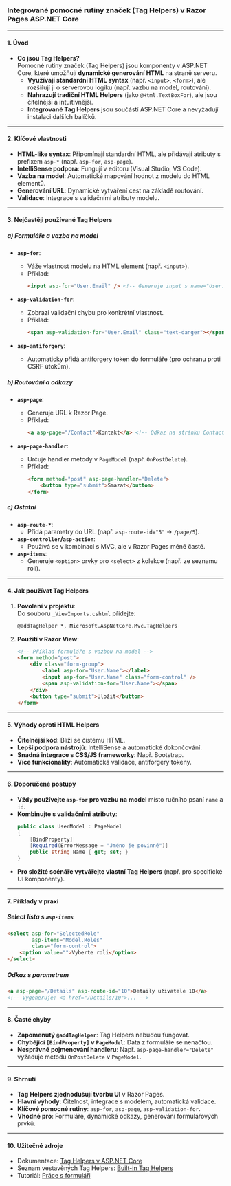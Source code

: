 
### Integrované pomocné rutiny značek (Tag Helpers) v Razor Pages ASP.NET Core

---

#### **1. Úvod**  

- **Co jsou Tag Helpers?**  
  Pomocné rutiny značek (Tag Helpers) jsou komponenty v ASP.NET Core, které umožňují **dynamické generování HTML** na straně serveru.  
  - **Využívají standardní HTML syntax** (např. `<input>`, `<form>`), ale rozšiřují ji o serverovou logiku (např. vazbu na model, routování).  
  - **Nahrazují tradiční HTML Helpers** (jako `@Html.TextBoxFor`), ale jsou čitelnější a intuitivnější.  
  - **Integrované Tag Helpers** jsou součástí ASP.NET Core a nevyžadují instalaci dalších balíčků.

---

#### **2. Klíčové vlastnosti**  

- **HTML-like syntax**: Připomínají standardní HTML, ale přidávají atributy s prefixem `asp-*` (např. `asp-for`, `asp-page`).  
- **IntelliSense podpora**: Fungují v editoru (Visual Studio, VS Code).  
- **Vazba na model**: Automatické mapování hodnot z modelu do HTML elementů.  
- **Generování URL**: Dynamické vytváření cest na základě routování.  
- **Validace**: Integrace s validačními atributy modelu.  

---

#### **3. Nejčastěji používané Tag Helpers**  

##### **a) Formuláře a vazba na model** 

- **`asp-for`**:  
  - Váže vlastnost modelu na HTML element (např. `<input>`).  
  - Příklad:  
    ```html
    <input asp-for="User.Email" /> <!-- Generuje input s name="User.Email" a validačními atributy -->
    ```

- **`asp-validation-for`**:  
  - Zobrazí validační chybu pro konkrétní vlastnost.  
  - Příklad:  
    ```html
    <span asp-validation-for="User.Email" class="text-danger"></span>
    ```

- **`asp-antiforgery`**:  
  - Automaticky přidá antiforgery token do formuláře (pro ochranu proti CSRF útokům).  

##### **b) Routování a odkazy**  

- **`asp-page`**:  
  - Generuje URL k Razor Page.  
  - Příklad:  
    ```html
    <a asp-page="/Contact">Kontakt</a> <!-- Odkaz na stránku Contact.cshtml -->
    ```

- **`asp-page-handler`**:  
  - Určuje handler metody v `PageModel` (např. `OnPostDelete`).  
  - Příklad:  
    ```html
    <form method="post" asp-page-handler="Delete">
        <button type="submit">Smazat</button>
    </form>
    ```

##### **c) Ostatní**  

- **`asp-route-*`**:  
  - Přidá parametry do URL (např. `asp-route-id="5"` → `/page/5`).  
- **`asp-controller`/`asp-action`**:  
  - Používá se v kombinaci s MVC, ale v Razor Pages méně časté.  
- **`asp-items`**:  
  - Generuje `<option>` prvky pro `<select>` z kolekce (např. ze seznamu rolí).  

---

#### **4. Jak používat Tag Helpers**  

1. **Povolení v projektu**:  
   Do souboru `_ViewImports.cshtml` přidejte:  
   ```html
   @addTagHelper *, Microsoft.AspNetCore.Mvc.TagHelpers
   ```  
2. **Použití v Razor View**:  
   ```html
   <!-- Příklad formuláře s vazbou na model -->
   <form method="post">
       <div class="form-group">
           <label asp-for="User.Name"></label>
           <input asp-for="User.Name" class="form-control" />
           <span asp-validation-for="User.Name"></span>
       </div>
       <button type="submit">Uložit</button>
   </form>
   ```

---

#### **5. Výhody oproti HTML Helpers**  

- **Čitelnější kód**: Blíží se čistému HTML.  
- **Lepší podpora nástrojů**: IntelliSense a automatické dokončování.  
- **Snadná integrace s CSS/JS frameworky**: Např. Bootstrap.  
- **Více funkcionality**: Automatická validace, antiforgery tokeny.  

---

#### **6. Doporučené postupy**  

- **Vždy používejte `asp-for` pro vazbu na model** místo ručního psaní `name` a `id`.  
- **Kombinujte s validačními atributy**:  
  ```csharp
  public class UserModel : PageModel
  {
      [BindProperty]
      [Required(ErrorMessage = "Jméno je povinné")]
      public string Name { get; set; }
  }
  ```
- **Pro složité scénáře vytvářejte vlastní Tag Helpers** (např. pro specifické UI komponenty).  

---

#### **7. Příklady v praxi**  

##### **Select lista s `asp-items`**  

```html
<select asp-for="SelectedRole" 
        asp-items="Model.Roles" 
        class="form-control">
    <option value="">Vyberte roli</option>
</select>
```
##### **Odkaz s parametrem**  

```html
<a asp-page="/Details" asp-route-id="10">Detaily uživatele 10</a>
<!-- Vygeneruje: <a href="/Details/10">... -->
```

---

#### **8. Časté chyby**  

- **Zapomenutý `@addTagHelper`**: Tag Helpers nebudou fungovat.  
- **Chybějící `[BindProperty]` v `PageModel`**: Data z formuláře se nenačtou.  
- **Nesprávné pojmenování handleru**: Např. `asp-page-handler="Delete"` vyžaduje metodu `OnPostDelete` v `PageModel`.  

---

#### **9. Shrnutí**  

- **Tag Helpers zjednodušují tvorbu UI** v Razor Pages.  
- **Hlavní výhody**: Čitelnost, integrace s modelem, automatická validace.  
- **Klíčové pomocné rutiny**: `asp-for`, `asp-page`, `asp-validation-for`.  
- **Vhodné pro**: Formuláře, dynamické odkazy, generování formulářových prvků.  

---

#### **10. Užitečné zdroje**  

- Dokumentace: [Tag Helpers v ASP.NET Core](https://learn.microsoft.com/cs-cz/aspnet/core/mvc/views/tag-helpers/intro)  
- Seznam vestavěných Tag Helpers: [Built-in Tag Helpers](https://learn.microsoft.com/cs-cz/aspnet/core/mvc/views/tag-helpers/built-in/)  
- Tutoriál: [Práce s formuláři](https://learn.microsoft.com/cs-cz/aspnet/core/tutorials/razor-pages/forms)
